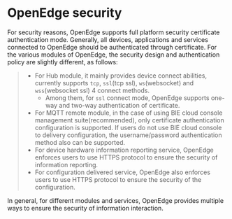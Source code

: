 # OpenEdge security

For security reasons, OpenEdge supports full platform security certificate authentication mode. Generally, all devices, applications and services connected to OpenEdge should be authenticated through certificate. For the various modules of OpenEdge, the security design and authentication policy are slightly different, as follows:

> + For Hub module, it mainly provides device connect abilities, currently supports `tcp`, `ssl`(tcp ssl), `ws`(websocket) and `wss`(websocket ssl) 4 connect methods.
>   - Among them, for `ssl` connect mode, OpenEdge supports one-way and two-way authentication of certificate.
> + For MQTT remote module, in the case of using BIE cloud console management suite(recommended), only certificate authentication configuration is supported. If users do not use BIE cloud console to delivery configuration, the username/password authentication method also can be supported.
> + For device hardware information reporting service, OpenEdge enforces users to use HTTPS protocol to ensure the security of information reporting.
> + For configuration delivered service, OpenEdge also enforces users to use HTTPS protocol to ensure the security of the configuration.

In general, for different modules and services, OpenEdge provides multiple ways to ensure the security of information interaction.
